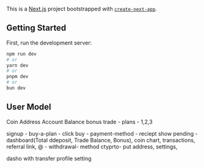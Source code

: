 This is a [Next.js](https://nextjs.org/) project bootstrapped with [`create-next-app`](https://github.com/vercel/next.js/tree/canary/packages/create-next-app).

## Getting Started

First, run the development server:

```bash
npm run dev
# or
yarn dev
# or
pnpm dev
# or
bun dev
```



## User Model

Coin Address
Account Balance 
bonus 
trade - 
plans - 1,2,3

signup - buy-a-plan - click buy - payment-method - reciept show pending - dashboard(Total ddeposit, Trade Balance, Bonus), coin chart, transactions, referral link, @ - withdrawal- method ctyprto- put address, settings, 

dasho
with
transfer
profile
setting
